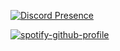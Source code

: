 

[![Discord Presence](https://lanyard-profile-readme.vercel.app/api/860631554303721482)](https://discord.com/users/860631554303721482)
  
[![spotify-github-profile](https://spotify-github-profile.vercel.app/api/view?uid=iq2pj1myzg9mbnfwuxfsw9sz6&cover_image=true&theme=compact)](https://github.com/kittinan/spotify-github-profile)





